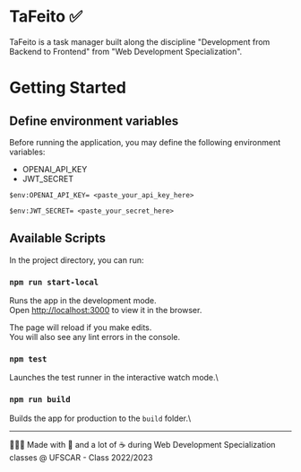 # **TaFeito** ✅

TaFeito is a task manager built along the discipline "Development from Backend to Frontend" from "Web Development Specialization".

# Getting Started 

## Define environment variables

Before running the application, you may define the following environment variables:

- OPENAI_API_KEY
- JWT_SECRET


```$env:OPENAI_API_KEY= <paste_your_api_key_here>```

```$env:JWT_SECRET= <paste_your_secret_here>```

## Available Scripts

In the project directory, you can run:

### `npm run start-local`

Runs the app in the development mode.\
Open [http://localhost:3000](http://localhost:3000) to view it in the browser.

The page will reload if you make edits.\
You will also see any lint errors in the console.

### `npm test`

Launches the test runner in the interactive watch mode.\

### `npm run build`

Builds the app for production to the `build` folder.\

------
👩🏻‍💻 Made with 💖 and a lot of ☕ during Web Development Specialization classes @ UFSCAR - Class 2022/2023